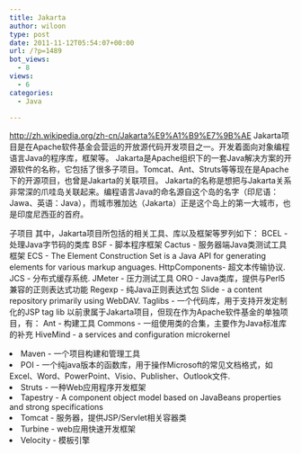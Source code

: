 ```yaml
---
title: Jakarta
author: wiloon
type: post
date: 2011-11-12T05:54:07+00:00
url: /?p=1489
bot_views:
  - 8
views:
  - 6
categories:
  - Java

---
```


http://zh.wikipedia.org/zh-cn/Jakarta%E9%A1%B9%E7%9B%AE
Jakarta项目是在Apache软件基金会营运的开放源代码开发项目之一。开发着面向对象编程语言Java的程序库，框架等。
Jakarta是Apache组织下的一套Java解决方案的开源软件的名称，它包括了很多子项目。Tomcat、Ant、Struts等等现在是Apache下的开源项目，也曾是Jakarta的关联项目。
Jakarta的名称是想把与Jakarta关系非常深的爪哇岛关联起来。编程语言Java的命名源自这个岛的名字（印尼语：Jawa、英语：Java），而城市雅加达（Jakarta）正是这个岛上的第一大城市，也是印度尼西亚的首府。

子项目
其中，Jakarta项目所包括的相关工具、库以及框架等罗列如下：
BCEL - 处理Java字节码的类库
BSF - 脚本程序框架
Cactus - 服务器端Java类测试工具框架
ECS - The Element Construction Set is a Java API for generating elements for various markup anguages.
HttpComponents- 超文本传输协议.
JCS - 分布式缓存系统.
JMeter - 压力测试工具
ORO - Java类库，提供与Perl5兼容的正则表达式功能
Regexp - 纯Java正则表达式包
Slide - a content repository primarily using WebDAV.
Taglibs - 一个代码库，用于支持开发定制化的JSP tag lib
以前隶属于Jakarta项目，但现在作为Apache软件基金的单独项目，有：
Ant - 构建工具
Commons - 一组使用类的合集，主要作为Java标准库的补充
HiveMind - a services and configuration microkernel
      </li>
      <li>
        Maven - 一个项目构建和管理工具
      </li>
      <li>
        POI - 一个纯java版本的函数库，用于操作Microsoft的常见文档格式，如Excel、Word、PowerPoint、Visio、Publisher、Outlook文件.
      </li>
      <li>
        Struts - 一种Web应用程序开发框架
      </li>
      <li>
        Tapestry - A component object model based on JavaBeans properties and strong specifications
      </li>
      <li>
        Tomcat - 服务器，提供JSP/Servlet相关容器类
      </li>
      <li>
        Turbine - web应用快速开发框架
      </li>
      <li>
        Velocity - 模板引擎
      </li>
    </ul>
  
